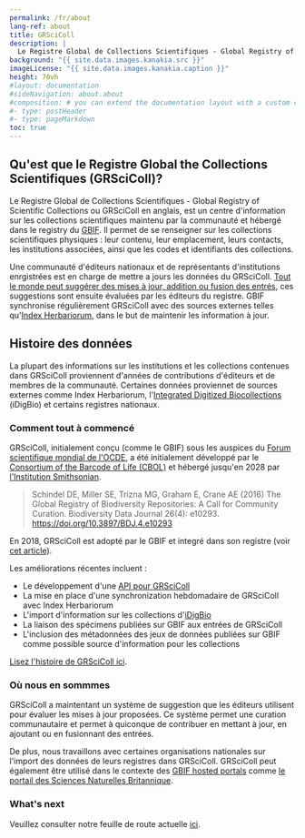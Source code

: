 ```yaml
---
permalink: /fr/about
lang-ref: about
title: GRSciColl
description: |
  Le Registre Global de Collections Scientifiques - Global Registry of Scientific Collections ou GRSciColl en anglais, est un référentiel maintenu par une communauté active qui s'appuit sur le travail du Consortium of the Barcode of Life (CBOL).
background: "{{ site.data.images.kanakia.src }}"
imageLicense: "{{ site.data.images.kanakia.caption }}"
height: 70vh
#layout: documentation
#sideNavigation: about.about
#composition: # you can extend the documentation layout with a custom composition
#- type: postHeader
#- type: pageMarkdown
toc: true
---
```


## Qu'est que le Registre Global the Collections Scientifiques (GRSciColl)?

Le Registre Global de Collections Scientifiques - Global Registry of Scientific Collections ou GRSciColl en anglais, est un centre d'information sur les collections scientifiques maintenu par la communauté et hébergé dans le registry du [GBIF](https://www.gbif.org/). Il permet de se renseigner sur les collections scientifiques physiques : leur contenu, leur emplacement, leurs contacts, les institutions associées, ainsi que les codes et identifiants des collections.

Une communauté d'éditeurs nationaux et de représentants d'institutions enrgistrées est en charge de mettre a jours les données du GRSciColl. [Tout le monde peut suggérer des mises à jour, addition ou fusion des entrés](/how-to#suggest-a-change), ces suggestions sont ensuite évaluées par les éditeurs du registre. GBIF synchronise régulièrement GRSciColl avec des sources externes telles qu'[Index Herbariorum](https://sweetgum.nybg.org/science/ih/), dans le but de maintenir les information à jour.

## Histoire des données

La plupart des informations sur les institutions et les collections contenues dans GRSciColl proviennent d'années de contributions d'éditeurs et de membres de la communauté. Certaines données proviennet de sources externes comme Index Herbariorum, l'[Integrated Digitized Biocollections](https://www.idigbio.org/) (iDigBio) et certains registres nationaux.

### Comment tout à commencé

GRSciColl, initialement conçu (comme le GBIF) sous les auspices du [Forum scientifique mondial de l'OCDE](http://www.oecd.org/sti/sci-tech/oecdglobalscienceforum.htm), a été initialement développé par le [Consortium of the Barcode of Life (CBOL)](https://www.gbif.org/participant/287) et hébergé jusqu'en 2028 par [l'Institution Smithsonian](https://www.si.edu).

> Schindel DE, Miller SE, Trizna MG, Graham E, Crane AE (2016) The Global Registry of Biodiversity Repositories: A Call for Community Curation. Biodiversity Data Journal 26(4): e10293. https://doi.org/10.3897/BDJ.4.e10293

En 2018, GRSciColl est adopté par le GBIF et integré dans son registre (voir [cet article](https://www.gbif.org/news/5kyAslpqTVxYqZTwYn1cub/)).

Les améliorations récentes incluent :
* Le développement d'une [API pour GRSciColl](/api)
* La mise en place d'une synchronization hebdomadaire de GRSciColl avec Index Herbariorum
* L'import d'information sur les collections d'[iDigBio](https://www.idigbio.org)
* La liaison des spécimens publiées sur GBIF aux entrées de GRSciColl
* L'inclusion des métadonnées des jeux de données publiées sur GBIF comme possible source d'information pour les collections

[Lisez l'histoire de GRSciColl ici](https://data-blog.gbif.org/post/grscicoll-2021/).

### Où nous en sommmes

GRSciColl a maintentant un système de suggestion que les éditeurs utilisent pour évaluer les mises à jour proposées. Ce système permet une curation communautaire et permet à quiconque de contribuer en mettant à jour, en ajoutant ou en fusionnant des entrées.

De plus, nous travaillons avec certaines organisations nationales sur l'import des données de leurs registres dans GRSciColl. GRSciColl peut également être utilisé dans le contexte des [GBIF hosted portals](https://www.gbif.org/hosted-portals) comme [le portail des Sciences Naturelles Britannique](https://data.dissco-uk.org).

### What's next

Veuillez consulter notre feuille de route actuelle [ici](/road-map).
